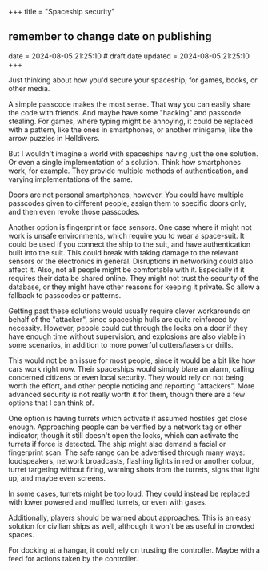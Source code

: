 +++
title = "Spaceship security"
## remember to change date on publishing
date = 2024-08-05 21:25:10 # draft date
updated = 2024-08-05 21:25:10
+++

Just thinking about how you'd secure your spaceship;
for games, books, or other media.

A simple passcode makes the most sense.
That way you can easily share the code with friends.
And maybe have some "hacking" and passcode stealing.
For games, where typing might be annoying,
it could be replaced with a pattern,
like the ones in smartphones,
or another minigame,
like the arrow puzzles in Helldivers.

But I wouldn't imagine a world with spaceships
having just the one solution.
Or even a single implementation of a solution.
Think how smartphones work, for example.
They provide multiple methods of authentication,
and varying implementations of the same.

Doors are not personal smartphones, however.
You could have multiple passcodes given to different people,
assign them to specific doors only,
and then even revoke those passcodes.

Another option is fingerprint or face sensors.
One case where it might not work is unsafe environments,
which require you to wear a space-suit.
It could be used if you connect the ship to the suit,
and have authentication built into the suit.
This could break with taking damage
to the relevant sensors or the electronics in general.
Disruptions in networking could also affect it.
Also, not all people might be comfortable with it.
Especially if it requires their data be shared online.
They might not trust the security of the database,
or they might have other reasons for keeping it private.
So allow a fallback to passcodes or patterns.

Getting past these solutions would usually require
clever workarounds on behalf of the "attacker",
since spaceship hulls are quite reinforced by necessity.
However, people could cut through the locks on a door
if they have enough time without supervision,
and explosions are also viable in some scenarios,
in addition to more powerful cutters/lasers or drills.

This would not be an issue for most people,
since it would be a bit like how cars work right now.
Their spaceships would simply blare an alarm,
calling concerned citizens or even local security.
They would rely on not being worth the effort,
and other people noticing and reporting "attackers".
More advanced security is not really worth it for them,
though there are a few options that I can think of.

One option is having turrets
which activate if assumed hostiles get close enough.
Approaching people can be verified
by a network tag or other indicator,
though it still doesn't open the locks,
which can activate the turrets if force is detected.
The ship might also demand a facial or fingerprint scan.
The safe range can be advertised through many ways:
loudspeakers, network broadcasts,
flashing lights in red or another colour,
turret targeting without firing,
warning shots from the turrets,
signs that light up,
and maybe even screens.

In some cases, turrets might be too loud.
They could instead be replaced
with lower powered and muffled turrets,
or even with gases.

Additionally, players should be warned about approaches.
This is an easy solution for civilian ships as well,
although it won't be as useful in crowded spaces.

For docking at a hangar,
it could rely on trusting the controller.
Maybe with a feed for actions taken by the controller.
